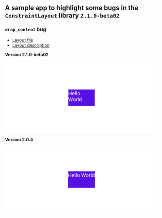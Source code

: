 ## A sample app to highlight some bugs in the `ConstraintLayout` library `2.1.0-beta02`


### `wrap_content` bug

- [Layout file](app/src/main/res/layout/wrap_content_bug.xml)
- [Layout description](app/src/main/res/xml/wrap_content_bug.xml)

**Version 2.1.0-beta02**

![](media/wrap-content-bug-2.1.0.png?raw=true)

**Version 2.0.4**

![](media/wrap-content-bug-2.0.4.png?raw=true)

